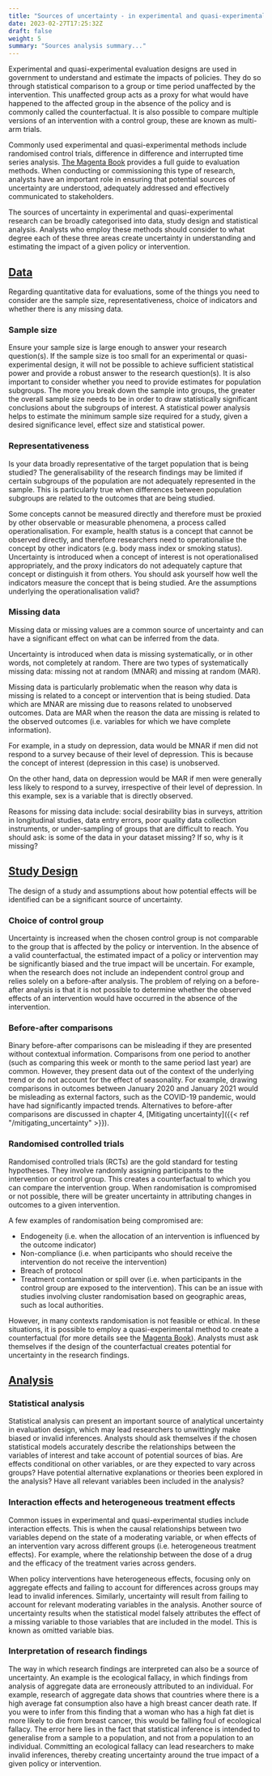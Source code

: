 ```yaml
---
title: "Sources of uncertainty - in experimental and quasi-experimental evaluation design"
date: 2023-02-27T17:25:32Z
draft: false
weight: 5
summary: "Sources analysis summary..."
---
```


Experimental and quasi-experimental evaluation designs are used in government to understand and estimate the impacts of policies. They do so through statistical comparison to a group or time period unaffected by the intervention. This unaffected group acts as a proxy for what would have happened to the affected group in the absence of the policy and is commonly called the counterfactual. It is also possible to compare multiple versions of an intervention with a control group, these are known as multi-arm trials.

Commonly used experimental and quasi-experimental methods include randomised control trials, difference in difference and interrupted time series analysis. [The Magenta Book](https://www.gov.uk/government/publications/the-magenta-book) provides a full guide to evaluation methods. When conducting or commissioning this type of research, analysts have an important role in ensuring that potential sources of uncertainty are understood, adequately addressed and effectively communicated to stakeholders.

The sources of uncertainty in experimental and quasi-experimental research can be broadly categorised into data, study design and statistical analysis. Analysts who employ these methods should consider to what degree each of these three areas create uncertainty in understanding and estimating the impact of a given policy or intervention.

## <u> Data </u>

Regarding quantitative data for evaluations, some of the things you need to consider are the sample size, representativeness, choice of indicators and whether there is any missing data.

### Sample size

Ensure your sample size is large enough to answer your research question(s). If the sample size is too small for an experimental or quasi-experimental design, it will not be possible to achieve sufficient statistical power and provide a robust answer to the research question(s). It is also important to consider whether you need to provide estimates for population subgroups. The more you break down the sample into groups, the greater the overall sample size needs to be in order to draw statistically significant conclusions about the subgroups of interest. A statistical power analysis helps to estimate the minimum sample size required for a study, given a desired significance level, effect size and statistical power.

### Representativeness

Is your data broadly representative of the target population that is being studied? The generalisability of the research findings may be limited if certain subgroups of the population are not adequately represented in the sample. This is particularly true when differences between population subgroups are related to the outcomes that are being studied.

Some concepts cannot be measured directly and therefore must be proxied by other observable or measurable phenomena, a process called operationalisation. For example, health status is a concept that cannot be observed directly, and therefore researchers need to operationalise the concept by other indicators (e.g. body mass index or smoking status). Uncertainty is introduced when a concept of interest is not operationalised appropriately, and the proxy indicators do not adequately capture that concept or distinguish it from others. You should ask yourself how well the indicators measure the concept that is being studied. Are the assumptions underlying the operationalisation valid?

### Missing data

Missing data or missing values are a common source of uncertainty and can have a significant effect on what can be inferred from the data.

Uncertainty is introduced when data is missing systematically, or in other words, not completely at random. There are two types of systematically missing data: missing not at random (MNAR) and missing at random (MAR).

Missing data is particularly problematic when the reason why data is missing is related to a concept or intervention that is being studied. Data which are MNAR are missing due to reasons related to unobserved outcomes. Data are MAR when the reason the data are missing is related to the observed outcomes (i.e. variables for which we have complete information).

For example, in a study on depression, data would be MNAR if men did not respond to a survey because of their level of depression. This is because the concept of interest (depression in this case) is unobserved.

On the other hand, data on depression would be MAR if men were generally less likely to respond to a survey, irrespective of their level of depression. In this example, sex is a variable that is directly observed.

Reasons for missing data include: social desirability bias in surveys, attrition in longitudinal studies, data entry errors, poor quality data collection instruments, or under-sampling of groups that are difficult to reach. You should ask: is some of the data in your dataset missing? If so, why is it missing?

## <u> Study Design </u>

The design of a study and assumptions about how potential effects will be identified can be a significant source of uncertainty.

### Choice of control group

Uncertainty is increased when the chosen control group is not comparable to the group that is affected by the policy or intervention. In the absence of a valid counterfactual, the estimated impact of a policy or intervention may be significantly biased and the true impact will be uncertain. For example, when the research does not include an independent control group and relies solely on a before-after analysis. The problem of relying on a before-after analysis is that it is not possible to determine whether the observed effects of an intervention would have occurred in the absence of the intervention.

### Before-after comparisons

Binary before-after comparisons can be misleading if they are presented without contextual information. Comparisons from one period to another (such as comparing this week or month to the same period last year) are common. However, they present data out of the context of the underlying trend or do not account for the effect of seasonality. For example, drawing comparisons in outcomes between January 2020 and January 2021 would be misleading as external factors, such as the COVID-19 pandemic, would have had significantly impacted trends. Alternatives to before-after comparisons are discussed in chapter 4, [Mitigating uncertainty]({{< ref "/mitigating_uncertainty" >}}).

### Randomised controlled trials

Randomised controlled trials (RCTs) are the gold standard for testing hypotheses. They involve randomly assigning participants to the intervention or control group. This creates a counterfactual to which you can compare the intervention group. When randomisation is compromised or not possible, there will be greater uncertainty in attributing changes in outcomes to a given intervention.

A few examples of randomisation being compromised are:
- Endogeneity (i.e. when the allocation of an intervention is influenced by the outcome indicator)
- Non-compliance (i.e. when participants who should receive the intervention do not receive the intervention)
- Breach of protocol
- Treatment contamination or spill over (i.e. when participants in the control group are exposed to the intervention). This can be an issue with studies involving cluster randomisation based on geographic areas, such as local authorities.

However, in many contexts randomisation is not feasible or ethical. In these situations, it is possible to employ a quasi-experimental method to create a counterfactual (for more details see the [Magenta Book](https://www.gov.uk/government/publications/the-magenta-book)). Analysts must ask themselves if the design of the counterfactual creates potential for uncertainty in the research findings.

## <u> Analysis </u>

### Statistical analysis

Statistical analysis can present an important source of analytical uncertainty in evaluation design, which may lead researchers to unwittingly make biased or invalid inferences. Analysts should ask themselves if the chosen statistical models accurately describe the relationships between the variables of interest and take account of potential sources of bias. Are effects conditional on other variables, or are they expected to vary across groups? Have potential alternative explanations or theories been explored in the analysis? Have all relevant variables been included in the analysis?

### Interaction effects and heterogeneous treatment effects

Common issues in experimental and quasi-experimental studies include interaction effects. This is when the causal relationships between two variables depend on the state of a moderating variable, or when effects of an intervention vary across different groups (i.e. heterogeneous treatment effects). For example, where the relationship between the dose of a drug and the efficacy of the treatment varies across genders.

When policy interventions have heterogeneous effects, focusing only on aggregate effects and failing to account for differences across groups may lead to invalid inferences. Similarly, uncertainty will result from failing to account for relevant moderating variables in the analysis. Another source of uncertainty results when the statistical model falsely attributes the effect of a missing variable to those variables that are included in the model. This is known as omitted variable bias.

### Interpretation of research findings

The way in which research findings are interpreted can also be a source of uncertainty. An example is the ecological fallacy, in which findings from analysis of aggregate data are erroneously attributed to an individual. For example, research of aggregate data shows that countries where there is a high average fat consumption also have a high breast cancer death rate. If you were to infer from this finding that a woman who has a high fat diet is more likely to die from breast cancer, this would be falling foul of ecological fallacy. The error here lies in the fact that statistical inference is intended to generalise from a sample to a population, and not from a population to an individual. Committing an ecological fallacy can lead researchers to make invalid inferences, thereby creating uncertainty around the true impact of a given policy or intervention.
